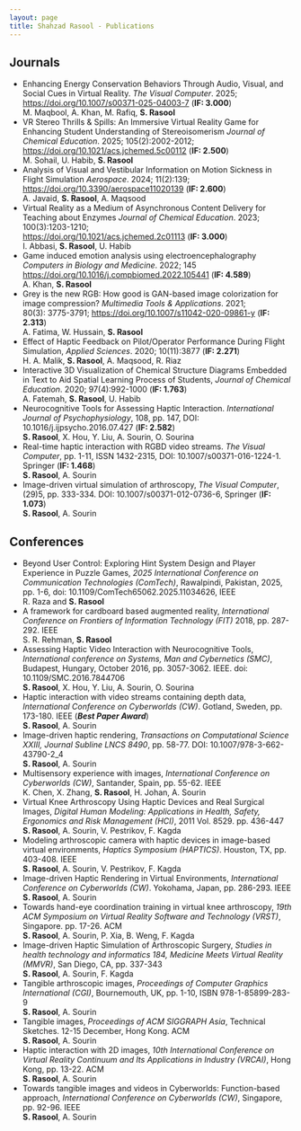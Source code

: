 ```yaml
---
layout: page
title: Shahzad Rasool - Publications
---
```

## Journals
* Enhancing Energy Conservation Behaviors Through Audio, Visual, and Social Cues in Virtual Reality. _The Visual Computer_. 2025;  
https://doi.org/10.1007/s00371-025-04003-7 (**IF: 3.000**)  
M. Maqbool, A. Khan, M. Rafiq, **S. Rasool**
* VR Stereo Thrills & Spills: An Immersive Virtual Reality Game for Enhancing Student Understanding of Stereoisomerism  _Journal of Chemical Education_. 2025; 105(2):2002-2012; https://doi.org/10.1021/acs.jchemed.5c00112 (**IF: 2.500**)  
M. Sohail, U. Habib, **S. Rasool**
* Analysis of Visual and Vestibular Information on Motion Sickness in Flight Simulation _Aerospace_. 2024; 11(2):139;  
https://doi.org/10.3390/aerospace11020139 (**IF: 2.600**)  
A. Javaid, **S. Rasool**, A. Maqsood
* Virtual Reality as a Medium of Asynchronous Content Delivery for Teaching about Enzymes _Journal of Chemical Education_. 2023; 100(3):1203-1210;  
https://doi.org/10.1021/acs.jchemed.2c01113 (**IF: 3.000**)  
I. Abbasi, **S. Rasool**, U. Habib
* Game induced emotion analysis using electroencephalography _Computers in Biology and Medicine_. 2022; 145  
https://doi.org/10.1016/j.compbiomed.2022.105441 (**IF: 4.589**)  
A. Khan, **S. Rasool**
* Grey is the new RGB: How good is GAN-based image colorization for image compression? _Multimedia Tools & Applications_. 2021;  
80(3): 3775-3791; https://doi.org/10.1007/s11042-020-09861-y (**IF: 2.313**)  
A. Fatima, W. Hussain, **S. Rasool**  
* Effect of Haptic Feedback on Pilot/Operator Performance During Flight Simulation, _Applied Sciences_. 2020; 10(11):3877   (**IF: 2.271**)  
H. A. Malik, **S. Rasool**, A. Maqsood, R. Riaz  
* Interactive 3D Visualization of Chemical Structure Diagrams Embedded in Text to Aid Spatial Learning Process of Students, _Journal of Chemical Education_. 2020; 97(4):992-1000   (**IF: 1.763**)  
A. Fatemah, **S. Rasool**, U. Habib  
* Neurocognitive Tools for Assessing Haptic Interaction. _International Journal of Psychophysiology_, 108, pp. 147, DOI: 10.1016/j.ijpsycho.2016.07.427   (**IF: 2.582**)  
**S. Rasool**, X. Hou, Y. Liu, A. Sourin, O. Sourina  
* Real-time haptic interaction with RGBD video streams. _The Visual Computer_, pp. 1-11, ISSN 1432-2315, DOI: 10.1007/s00371-016-1224-1. Springer (**IF: 1.468**)  
**S. Rasool**, A. Sourin  
* Image-driven virtual simulation of arthroscopy, _The Visual Computer_, (29)5, pp. 333-334. DOI: 10.1007/s00371-012-0736-6, Springer (**IF: 1.073**)  
**S. Rasool**, A. Sourin  


## Conferences
* Beyond User Control: Exploring Hint System Design and Player Experience in Puzzle Games, _2025 International Conference on Communication Technologies (ComTech)_, Rawalpindi, Pakistan, 2025, pp. 1-6, doi: 10.1109/ComTech65062.2025.11034626, IEEE  
R. Raza and **S. Rasool**
* A framework for cardboard based augmented reality, _International Conference on Frontiers of Information Technology (FIT)_ 2018, pp. 287-292. IEEE  
S. R. Rehman, **S. Rasool**  
* Assessing Haptic Video Interaction with Neurocognitive Tools, _International conference on Systems, Man and Cybernetics (SMC)_, Budapest, Hungary, October 2016, pp. 3057-3062. IEEE. doi: 10.1109/SMC.2016.7844706  
**S. Rasool**, X. Hou, Y. Liu, A. Sourin, O. Sourina  
* Haptic interaction with video streams containing depth data, _International Conference on Cyberworlds (CW)_. Gotland, Sweden, pp. 173-180. IEEE (**_Best Paper Award_**)  
**S. Rasool**, A. Sourin  
* Image-driven haptic rendering, _Transactions on Computational Science XXIII, Journal Subline LNCS 8490_, pp. 58-77. DOI: 10.1007/978-3-662-43790-2_4  
**S. Rasool**, A. Sourin  
* Multisensory experience with images, _International Conference on Cyberworlds (CW)_, Santander, Spain, pp. 55-62. IEEE  
K. Chen, X. Zhang, **S. Rasool**, H. Johan, A. Sourin  
* Virtual Knee Arthroscopy Using Haptic Devices and Real Surgical Images, _Digital Human Modeling: Applications in Health, Safety, Ergonomics and Risk Management (HCI)_, 2011 Vol. 8529. pp. 436-447  
**S. Rasool**, A. Sourin, V. Pestrikov, F. Kagda  
* Modeling arthroscopic camera with haptic devices in image-based virtual environments, _Haptics Symposium (HAPTICS)_. Houston, TX, pp. 403-408. IEEE  
**S. Rasool**, A. Sourin, V. Pestrikov, F. Kagda  
*	Image-driven Haptic Rendering in Virtual Environments, _International Conference on Cyberworlds (CW)_. Yokohama, Japan, pp. 286-293. IEEE  
**S. Rasool**, A. Sourin  
*	Towards hand-eye coordination training in virtual knee arthroscopy, _19th ACM Symposium on Virtual Reality Software and Technology (VRST)_, Singapore. pp. 17-26. ACM  
**S. Rasool**, A. Sourin, P. Xia, B. Weng, F. Kagda  
*	Image-driven Haptic Simulation of Arthroscopic Surgery, _Studies in health technology and informatics 184, Medicine Meets Virtual Reality (MMVR)_, San Diego, CA, pp. 337-343  
**S. Rasool**, A. Sourin, F. Kagda  
*	Tangible arthroscopic images, _Proceedings of Computer Graphics International (CGI)_, Bournemouth, UK, pp. 1-10, ISBN 978-1-85899-283-9  
**S. Rasool**, A. Sourin  
*	Tangible images, _Proceedings of ACM SIGGRAPH Asia_, Technical Sketches. 12-15 December, Hong Kong. ACM  
**S. Rasool**, A. Sourin  
*	 Haptic interaction with 2D images, _10th International Conference on Virtual Reality Continuum and Its Applications in Industry (VRCAI)_, Hong Kong, pp. 13-22. ACM  
**S. Rasool**, A. Sourin  
*	Towards tangible images and videos in Cyberworlds: Function-based approach, _International Conference on Cyberworlds (CW)_, Singapore, pp. 92-96. IEEE  
**S. Rasool**, A. Sourin

